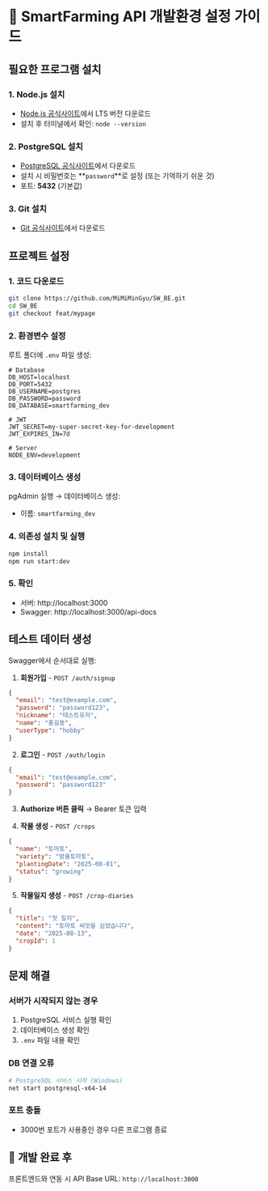 # 🌱 SmartFarming API 개발환경 설정 가이드

## 필요한 프로그램 설치

### 1. Node.js 설치

- [Node.js 공식사이트](https://nodejs.org/)에서 LTS 버전 다운로드
- 설치 후 터미널에서 확인: `node --version`

### 2. PostgreSQL 설치

- [PostgreSQL 공식사이트](https://www.postgresql.org/download/windows/)에서 다운로드
- 설치 시 비밀번호는 **`password`**로 설정 (또는 기억하기 쉬운 것)
- 포트: **5432** (기본값)

### 3. Git 설치

- [Git 공식사이트](https://git-scm.com/)에서 다운로드

## 프로젝트 설정

### 1. 코드 다운로드

```bash
git clone https://github.com/MiMiMinGyu/SW_BE.git
cd SW_BE
git checkout feat/mypage
```

### 2. 환경변수 설정

루트 폴더에 `.env` 파일 생성:

```env
# Database
DB_HOST=localhost
DB_PORT=5432
DB_USERNAME=postgres
DB_PASSWORD=password
DB_DATABASE=smartfarming_dev

# JWT
JWT_SECRET=my-super-secret-key-for-development
JWT_EXPIRES_IN=7d

# Server
NODE_ENV=development
```

### 3. 데이터베이스 생성

pgAdmin 실행 → 데이터베이스 생성:

- 이름: `smartfarming_dev`

### 4. 의존성 설치 및 실행

```bash
npm install
npm run start:dev
```

### 5. 확인

- 서버: http://localhost:3000
- Swagger: http://localhost:3000/api-docs

## 테스트 데이터 생성

Swagger에서 순서대로 실행:

1. **회원가입** - `POST /auth/signup`

```json
{
  "email": "test@example.com",
  "password": "password123",
  "nickname": "테스트유저",
  "name": "홍길동",
  "userType": "hobby"
}
```

2. **로그인** - `POST /auth/login`

```json
{
  "email": "test@example.com",
  "password": "password123"
}
```

3. **Authorize 버튼 클릭** → Bearer 토큰 입력

4. **작물 생성** - `POST /crops`

```json
{
  "name": "토마토",
  "variety": "방울토마토",
  "plantingDate": "2025-08-01",
  "status": "growing"
}
```

5. **작물일지 생성** - `POST /crop-diaries`

```json
{
  "title": "첫 일지",
  "content": "토마토 씨앗을 심었습니다",
  "date": "2025-08-13",
  "cropId": 1
}
```

## 문제 해결

### 서버가 시작되지 않는 경우

1. PostgreSQL 서비스 실행 확인
2. 데이터베이스 생성 확인
3. `.env` 파일 내용 확인

### DB 연결 오류

```bash
# PostgreSQL 서비스 시작 (Windows)
net start postgresql-x64-14
```

### 포트 충돌

- 3000번 포트가 사용중인 경우 다른 프로그램 종료

## 🎯 개발 완료 후

프론트엔드와 연동 시 API Base URL: `http://localhost:3000`
